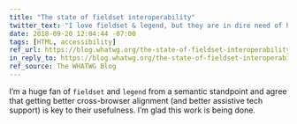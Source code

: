 ```yaml
---
title: "The state of fieldset interoperability"
twitter_text: "I love fieldset & legend, but they are in dire need of help. Thankfully, @zcorpan is on the case."
date: 2018-09-20 12:04:44 -07:00
tags: [HTML, accessibility]
ref_url: https://blog.whatwg.org/the-state-of-fieldset-interoperability
in_reply_to: https://blog.whatwg.org/the-state-of-fieldset-interoperability
ref_source: The WHATWG Blog
---
```


I’m a huge fan of `fieldset` and `legend` from a semantic standpoint and agree that getting better cross-browser alignment (and better assistive tech support) is key to their usefulness. I’m glad this work is being done.